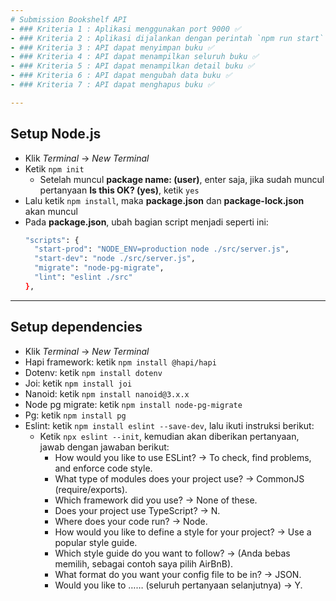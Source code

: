 ```yaml
---
# Submission Bookshelf API
- ### Kriteria 1 : Aplikasi menggunakan port 9000 ✅
- ### Kriteria 2 : Aplikasi dijalankan dengan perintah `npm run start` ✅
- ### Kriteria 3 : API dapat menyimpan buku ✅
- ### Kriteria 4 : API dapat menampilkan seluruh buku ✅
- ### Kriteria 5 : API dapat menampilkan detail buku ✅
- ### Kriteria 6 : API dapat mengubah data buku ✅
- ### Kriteria 7 : API dapat menghapus buku ✅

---
```

## Setup Node.js
- Klik *Terminal* -> *New Terminal*
- Ketik `npm init`
  * Setelah muncul **package name: (user)**, enter saja, jika sudah muncul pertanyaan **Is this OK? (yes)**, ketik `yes`
- Lalu ketik `npm install`, maka **package.json** dan **package-lock.json** akan muncul
- Pada **package.json**, ubah bagian script menjadi seperti ini:
  ```bash
  "scripts": {
    "start-prod": "NODE_ENV=production node ./src/server.js",
    "start-dev": "node ./src/server.js",
    "migrate": "node-pg-migrate",
    "lint": "eslint ./src"
  },
  ```
  
---
## Setup dependencies
- Klik *Terminal* -> *New Terminal*
- Hapi framework: ketik `npm install @hapi/hapi`
- Dotenv: ketik `npm install dotenv`
- Joi: ketik `npm install joi`
- Nanoid: ketik `npm install nanoid@3.x.x`
- Node pg migrate: ketik `npm install node-pg-migrate`
- Pg: ketik `npm install pg`
- Eslint: ketik `npm install eslint --save-dev`, lalu ikuti instruksi berikut:
    * Ketik `npx eslint --init`, kemudian akan diberikan pertanyaan, jawab dengan jawaban berikut:
        * How would you like to use ESLint? -> To check, find problems, and enforce code style.
        * What type of modules does your project use? -> CommonJS (require/exports).
        * Which framework did you use? -> None of these. 
        * Does your project use TypeScript? -> N.
        * Where does your code run? -> Node.
        * How would you like to define a style for your project? -> Use a popular style guide.
        * Which style guide do you want to follow? -> (Anda bebas memilih, sebagai contoh saya pilih AirBnB).
        * What format do you want your config file to be in? -> JSON.
        * Would you like to …… (seluruh pertanyaan selanjutnya) -> Y.
